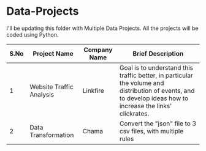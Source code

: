 # Data-Projects

I'll be updating this folder with Multiple Data Projects. All the projects will be coded using Python.

| S.No  | Project Name | Company Name | Brief Description |
| ------------- | ------------- | ------------- | ------------- |
| 1 | Website Traffic Analysis | Linkfire | Goal is to understand this traffic better, in particular the volume and distribution of events, and to develop ideas how to increase the links' clickrates. |
| 2 | Data Transformation | Chama | Convert the "json" file to 3 csv files, with multiple rules |
